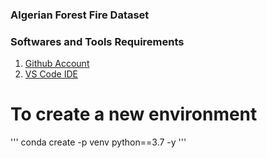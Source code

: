 ###  Algerian Forest Fire Dataset

### Softwares and Tools Requirements

1. [Github Account](https://github.com)
2. [VS Code IDE](https://code.visualdtudio.com/)



# To create a new environment

'''
conda create -p venv python==3.7 -y
'''
